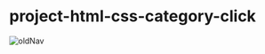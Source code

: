 # project-html-css-category-click
![oldNav](https://user-images.githubusercontent.com/96654573/208319913-3ff00d8e-3619-4214-8bc2-1f6400b1d417.png)
